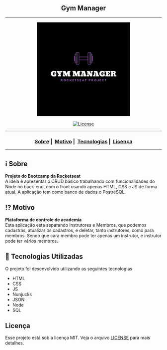 <h2 align="center">Gym Manager</h2>

___


<p align="center">
  <img src="https://github.com/jjotatp/gymmanager/blob/master/gymmanager.jpeg?raw=true" width="300" heigth="300">
</p>


<p align="center">
  <a href="LICENSE">
    <img alt="License" src="https://img.shields.io/badge/license-MIT-%23F8952D">
  </a>
</p>

___

<h3 align="center">
  <a href="#information_source-sobre">Sobre</a>&nbsp;|&nbsp;
  <a href="#interrobang-motivo">Motivo</a>&nbsp;|&nbsp;
  <a href="#rocket-tecnologias-utilizadas">Tecnologias</a>&nbsp;|&nbsp;
  <a href="#licença">Licença</a>
</h3>

___

<!--<img src="https://readme-maker.herokuapp.com/uploads/fc7aa79b10014861-logo.png" width="1200">-->

## :information_source: Sobre

<b>Projeto do Bootcamp da Rocketseat</b> <br>
A ideia é apresentar o CRUD básico trabalhando com funcionalidades do Node no back-end, com o front usando apenas HTML, CSS e JS de forma atual. A aplicação tem como banco de dados o PostreSQL.

## :interrobang: Motivo

<b>Plataforma de controle de academia</b><br>
Esta aplicação esta separando Instrutores e Membros, que podemos cadastras, atualizar os cadastros, e deletar, tanto instrutores, como para membros. Sendo que cara membro pode ter apenas um instrutor, e instrutor pode ter vários membros. 

## :rocket: Tecnologias Utilizadas 

O projeto foi desenvolvido utilizando as seguintes tecnologias

- HTML
- CSS
- JS
- Nunjucks
- JSON
- Node
- SQL

## Licença 

Esse projeto está sob a licença MIT. Veja o arquivo [LICENSE](LICENSE) para mais detalhes.
